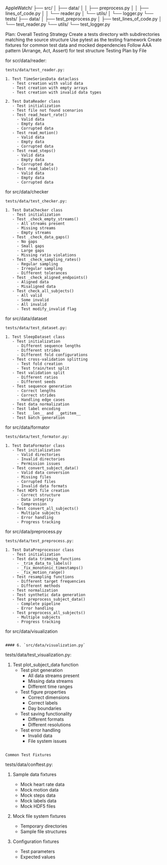 AppleWatch/
├── src/
│   ├── data/
│   │   ├── preprocess.py
│   │   ├── lines_of_code.py
│   │   └── reader.py
│   └── utils/
│       └── logger.py
└── tests/
    ├── data/
    │   ├── test_preprocess.py
    │   ├── test_lines_of_code.py
    │   └── test_reader.py
    └── utils/
        └── test_logger.py


Plan:
Overall Testing Strategy
Create a tests directory with subdirectories matching the source structure
Use pytest as the testing framework
Create fixtures for common test data and mocked dependencies
Follow AAA pattern (Arrange, Act, Assert) for test structure
Testing Plan by File

for scr/data/reader:
```
tests/data/test_reader.py:

1. Test TimeSeriesData dataclass
   - Test creation with valid data
   - Test creation with empty arrays
   - Test creation with invalid data types

2. Test DataReader class
   - Test initialization
   - Test file not found scenarios
   - Test read_heart_rate()
     - Valid data
     - Empty data
     - Corrupted data
   - Test read_motion()
     - Valid data
     - Empty data
     - Corrupted data
   - Test read_steps()
     - Valid data
     - Empty data
     - Corrupted data
   - Test read_labels()
     - Valid data
     - Empty data
     - Corrupted data
```

for src/data/checker
```
tests/data/test_checker.py:

1. Test DataChecker class
   - Test initialization
   - Test _check_empty_streams()
     - All streams present
     - Missing streams
     - Empty streams
   - Test _check_data_gaps()
     - No gaps
     - Small gaps
     - Large gaps
     - Missing ratio violations
   - Test _check_sampling_rates()
     - Regular sampling
     - Irregular sampling
     - Different tolerances
   - Test _check_aligned_endpoints()
     - Aligned data
     - Misaligned data
   - Test check_all_subjects()
     - All valid
     - Some invalid
     - All invalid
     - Test modify_invalid flag
```

for src/data/dataset
```
tests/data/test_dataset.py:

1. Test SleepDataset class
   - Test initialization
     - Different sequence lengths
     - Different strides
     - Different fold configurations
   - Test cross-validation splitting
     - Test fold creation
     - Test train/test split
   - Test validation split
     - Different ratios
     - Different seeds
   - Test sequence generation
     - Correct lengths
     - Correct strides
     - Handling edge cases
   - Test data normalization
   - Test label encoding
   - Test __len__ and __getitem__
   - Test batch generation
```

for src/data/formator
```
tests/data/test_formator.py:

1. Test DataFormator class
   - Test initialization
     - Valid directories
     - Invalid directories
     - Permission issues
   - Test convert_subject_data()
     - Valid data conversion
     - Missing files
     - Corrupted files
     - Invalid data formats
   - Test HDF5 file creation
     - Correct structure
     - Data integrity
     - Compression
   - Test convert_all_subjects()
     - Multiple subjects
     - Error handling
     - Progress tracking
```

for src/data/preprocess.py
```
tests/data/test_preprocess.py:

1. Test DataPreprocessor class
   - Test initialization
   - Test data trimming functions
     - _trim_data_to_labels()
     - _fix_monotonic_timestamps()
     - _fix_motion_range()
   - Test resampling functions
     - Different target frequencies
     - Different methods
   - Test normalization
   - Test synthetic data generation
   - Test preprocess_subject_data()
     - Complete pipeline
     - Error handling
   - Test preprocess_all_subjects()
     - Multiple subjects
     - Progress tracking
```

for src/data/visualization
```

#### 6. `src/data/visualization.py`
```
tests/data/test_visualization.py:

1. Test plot_subject_data function
   - Test plot generation
     - All data streams present
     - Missing data streams
     - Different time ranges
   - Test figure properties
     - Correct dimensions
     - Correct labels
     - Day boundaries
   - Test saving functionality
     - Different formats
     - Different resolutions
   - Test error handling
     - Invalid data
     - File system issues
```

Common Test Fixtures
```
tests/data/conftest.py:

1. Sample data fixtures
   - Mock heart rate data
   - Mock motion data
   - Mock steps data
   - Mock labels data
   - Mock HDF5 files

2. Mock file system fixtures
   - Temporary directories
   - Sample file structures

3. Configuration fixtures
   - Test parameters
   - Expected values
```